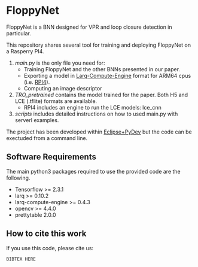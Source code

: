# FloppyNet
 FloppyNet is a BNN designed for VPR and loop closure detection in particular.
 
This repository shares several tool for training and deploying FloppyNet on a Rasperry PI4.

1. *main.py* is the only file you need for:
    *  Training FloppyNet and the other BNNs presented in our paper.
    *  Exporting a model in [Larq-Compute-Engine](https://docs.larq.dev/compute-engine/) format for ARM64 cpus (i.e. [RPI4](https://www.raspberrypi.com/products/raspberry-pi-4-model-b/specifications/)).  
    *  Computing an image descriptor
2. *TRO_pretrained* contains the model trained for the paper. Both H5 and LCE (.tflite) formats are available.
    * RPI4 includes an engine to run the LCE models: lce_cnn
3. *scripts* includes detailed instructions on how to used main.py with serverl examples.

The project has been developed within [Eclipse+PyDev](https://www.pydev.org/) but the code can be exectuded from a command line.

## Software Requirements

The main python3 packages required to use the provided code are the following.

* Tensorflow >= 2.3.1
* larq >= 0.10.2
* larq-compute-engine >= 0.4.3
* opencv >= 4.4.0
* prettytable 2.0.0

## How to cite this work
If you use this code, please cite us:

`BIBTEX HERE`
